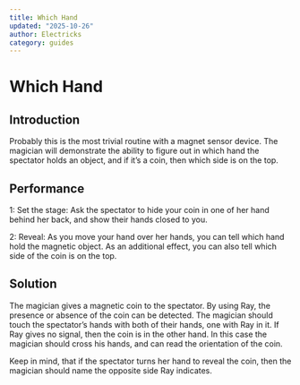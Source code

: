 ```yaml
---
title: Which Hand
updated: "2025-10-26"
author: Electricks
category: guides
---
```


# Which Hand

## Introduction

Probably this is the most trivial routine with a magnet sensor device. The magician will demonstrate the ability to figure out in which hand the spectator holds an object, and if it’s a coin, then which side is on the top.

## Performance

1: Set the stage: Ask the spectator to hide your coin in one of her hand behind her back, and show their hands closed to you.

2: Reveal: As you move your hand over her hands, you can tell which hand hold the magnetic object. As an additional effect, you can also tell which side of the coin is on the top.

## Solution

The magician gives a magnetic coin to the spectator. By using Ray, the presence or absence of the coin can be detected. The magician should touch the spectator’s hands with both of their hands, one with Ray in it. If Ray gives no signal, then the coin is in the other hand. In this case the magician should cross his hands, and can read the orientation of the coin.

Keep in mind, that if the spectator turns her hand to reveal the coin, then the magician should name the opposite side Ray indicates.